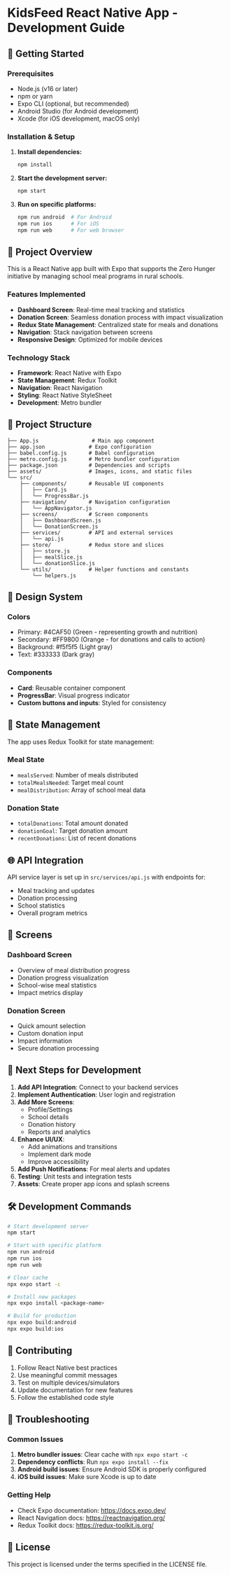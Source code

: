 # KidsFeed React Native App - Development Guide

## 🚀 Getting Started

### Prerequisites
- Node.js (v16 or later)
- npm or yarn
- Expo CLI (optional, but recommended)
- Android Studio (for Android development)
- Xcode (for iOS development, macOS only)

### Installation & Setup

1. **Install dependencies:**
   ```bash
   npm install
   ```

2. **Start the development server:**
   ```bash
   npm start
   ```

3. **Run on specific platforms:**
   ```bash
   npm run android  # For Android
   npm run ios      # For iOS
   npm run web      # For web browser
   ```

## 📱 Project Overview

This is a React Native app built with Expo that supports the Zero Hunger initiative by managing school meal programs in rural schools.

### Features Implemented
- **Dashboard Screen**: Real-time meal tracking and statistics
- **Donation Screen**: Seamless donation process with impact visualization
- **Redux State Management**: Centralized state for meals and donations
- **Navigation**: Stack navigation between screens
- **Responsive Design**: Optimized for mobile devices

### Technology Stack
- **Framework**: React Native with Expo
- **State Management**: Redux Toolkit
- **Navigation**: React Navigation
- **Styling**: React Native StyleSheet
- **Development**: Metro bundler

## 📁 Project Structure

```
├── App.js                 # Main app component
├── app.json              # Expo configuration
├── babel.config.js       # Babel configuration
├── metro.config.js       # Metro bundler configuration
├── package.json          # Dependencies and scripts
├── assets/               # Images, icons, and static files
└── src/
    ├── components/       # Reusable UI components
    │   ├── Card.js
    │   └── ProgressBar.js
    ├── navigation/       # Navigation configuration
    │   └── AppNavigator.js
    ├── screens/          # Screen components
    │   ├── DashboardScreen.js
    │   └── DonationScreen.js
    ├── services/         # API and external services
    │   └── api.js
    ├── store/            # Redux store and slices
    │   ├── store.js
    │   ├── mealSlice.js
    │   └── donationSlice.js
    └── utils/            # Helper functions and constants
        └── helpers.js
```

## 🎨 Design System

### Colors
- Primary: #4CAF50 (Green - representing growth and nutrition)
- Secondary: #FF9800 (Orange - for donations and calls to action)
- Background: #f5f5f5 (Light gray)
- Text: #333333 (Dark gray)

### Components
- **Card**: Reusable container component
- **ProgressBar**: Visual progress indicator
- **Custom buttons and inputs**: Styled for consistency

## 🔄 State Management

The app uses Redux Toolkit for state management:

### Meal State
- `mealsServed`: Number of meals distributed
- `totalMealsNeeded`: Target meal count
- `mealDistribution`: Array of school meal data

### Donation State
- `totalDonations`: Total amount donated
- `donationGoal`: Target donation amount
- `recentDonations`: List of recent donations

## 🌐 API Integration

API service layer is set up in `src/services/api.js` with endpoints for:
- Meal tracking and updates
- Donation processing
- School statistics
- Overall program metrics

## 📱 Screens

### Dashboard Screen
- Overview of meal distribution progress
- Donation progress visualization
- School-wise meal statistics
- Impact metrics display

### Donation Screen
- Quick amount selection
- Custom donation input
- Impact information
- Secure donation processing

## 🚀 Next Steps for Development

1. **Add API Integration**: Connect to your backend services
2. **Implement Authentication**: User login and registration
3. **Add More Screens**: 
   - Profile/Settings
   - School details
   - Donation history
   - Reports and analytics
4. **Enhance UI/UX**:
   - Add animations and transitions
   - Implement dark mode
   - Improve accessibility
5. **Add Push Notifications**: For meal alerts and updates
6. **Testing**: Unit tests and integration tests
7. **Assets**: Create proper app icons and splash screens

## 🛠️ Development Commands

```bash
# Start development server
npm start

# Start with specific platform
npm run android
npm run ios  
npm run web

# Clear cache
npx expo start -c

# Install new packages
npx expo install <package-name>

# Build for production
npx expo build:android
npx expo build:ios
```

## 📝 Contributing

1. Follow React Native best practices
2. Use meaningful commit messages
3. Test on multiple devices/simulators
4. Update documentation for new features
5. Follow the established code style

## 🐛 Troubleshooting

### Common Issues
1. **Metro bundler issues**: Clear cache with `npx expo start -c`
2. **Dependency conflicts**: Run `npx expo install --fix`
3. **Android build issues**: Ensure Android SDK is properly configured
4. **iOS build issues**: Make sure Xcode is up to date

### Getting Help
- Check Expo documentation: https://docs.expo.dev/
- React Navigation docs: https://reactnavigation.org/
- Redux Toolkit docs: https://redux-toolkit.js.org/

## 📄 License

This project is licensed under the terms specified in the LICENSE file.